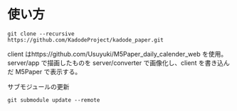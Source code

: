 # 使い方

```
git clone --recursive https://github.com/KadodeProject/kadode_paper.git
```

client はhttps://github.com/Usuyuki/M5Paper_daily_calender_web を使用。  
server/app で描画したものを server/converter で画像化し、client を書き込んだ M5Paper で表示する。

サブモジュールの更新

```
git submodule update --remote
```
